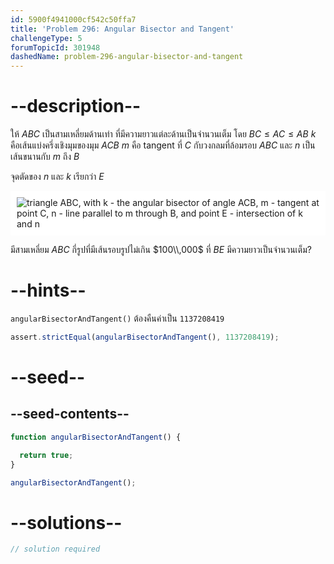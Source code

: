 ```yaml
---
id: 5900f4941000cf542c50ffa7
title: 'Problem 296: Angular Bisector and Tangent'
challengeType: 5
forumTopicId: 301948
dashedName: problem-296-angular-bisector-and-tangent
---
```


# --description--

ให้ $ABC$ เป็นสามเหลี่ยมด้านเท่า ที่มีความยาวแต่ละด้านเป็นจำนวนเต็ม โดย $BC ≤ AC ≤ AB$ $k$ คือเส้นแบ่งครึ่งเชิงมุมของมุม $ACB$ $m$ คือ tangent ที่ $C$ กับวงกลมที่ล้อมรอบ $ABC$ และ $n$ เป็นเส้นขนานกับ $m$ ถึง $B$

จุดตัดของ $n$ และ $k$ เรียกว่า $E$

<img class="img-responsive center-block" alt="triangle ABC, with k - the angular bisector of angle ACB, m - tangent at point C, n - line parallel to m through B, and point E - intersection of k and n" src="https://cdn.freecodecamp.org/curriculum/project-euler/angular-bisector-and-tangent.gif" style="background-color: white; padding: 10px;">

มีสามเหลี่ยม $ABC$ กี่รูปที่มีเส้นรอบรูปไม่เกิน $100\\,000$ ที่ $BE$ มีความยาวเป็นจำนวนเต็ม?

# --hints--

`angularBisectorAndTangent()` ต้องคืนค่าเป็น `1137208419`

```js
assert.strictEqual(angularBisectorAndTangent(), 1137208419);
```

# --seed--

## --seed-contents--

```js
function angularBisectorAndTangent() {

  return true;
}

angularBisectorAndTangent();
```

# --solutions--

```js
// solution required
```
